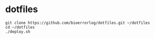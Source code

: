 # dotfiles
```
git clone https://github.com/bioerrorlog/dotfiles.git ~/dotfiles
cd ~/dotfiles
./deploy.sh
```
